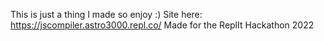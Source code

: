 This is just a thing I made so enjoy :)
Site here: https://jscompiler.astro3000.repl.co/
Made for the ReplIt Hackathon 2022